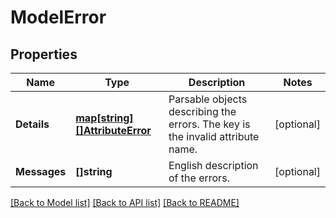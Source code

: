 # ModelError

## Properties

Name | Type | Description | Notes
------------ | ------------- | ------------- | -------------
**Details** | [**map[string][]AttributeError**](array.md) | Parsable objects describing the errors. The key is the invalid attribute name. | [optional] 
**Messages** | **[]string** | English description of the errors. | [optional] 

[[Back to Model list]](../README.md#documentation-for-models) [[Back to API list]](../README.md#documentation-for-api-endpoints) [[Back to README]](../README.md)


